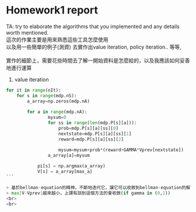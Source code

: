 # Homework1 report

TA: try to elaborate the algorithms that you implemented and any details worth mentioned. <br/>
這次的作業主要是用來熟悉這些工具怎麼使用 <br/>
以及用一些簡單的例子(測資) 去實作出value iteration, policy iteration.. 等等, <br/>
<br/>
實作的細節上，需要花些時間去了解一開始資料是怎麼給的，以及我應該如何妥善地進行運算 <br/>

1. value iteration

```python
for it in range(nIt):
	for s in range(mdp.nS):            
		a_array=np.zeros(mdp.nA)
            
        for a in range(mdp.nA): 
                mysum=0
                for ss in range(len(mdp.P[s][a])):
                    prob=mdp.P[s][a][ss][0]
                    nextstate=mdp.P[s][a][ss][1]
                    reward=mdp.P[s][a][ss][2]

                    mysum=mysum+prob*(reward+GAMMA*Vprev[nextstate])
                a_array[a]=mysum
            
            pi[s] = np.argmax(a_array)
            V[s] = a_array[max_a]
``` 

> 基於bellman-equation的精神，不斷地迭代它，讓它可以收斂到bellman-equation的解<br>
> max|V-Vprev|越來越小，上課有談到這個方法的會收斂(if gamma in (0,1))
<br>
<br>
